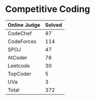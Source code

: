 # Competitive Coding
|Online Judge|Solved|
|------ | ------|
|CodeChef | 97 |  
|CodeForces | 114 |  
|SPOJ | 47 |  
|AtCoder | 76 |  
|Leetcode | 30 |  
|TopCoder | 5 |  
|UVa | 3 |  
|Total | 372 |